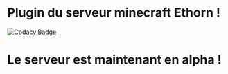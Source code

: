 # Plugin du serveur minecraft Ethorn !

[![Codacy Badge](https://api.codacy.com/project/badge/Grade/e3cc3b7a5f7844c09af1c470877fc827)](https://www.codacy.com/app/marin.godart/EthornPlugins?utm_source=github.com&utm_medium=referral&utm_content=Ethorn-Minecraft-FR/EthornPlugins&utm_campaign=badger)

# Le serveur est maintenant en alpha !